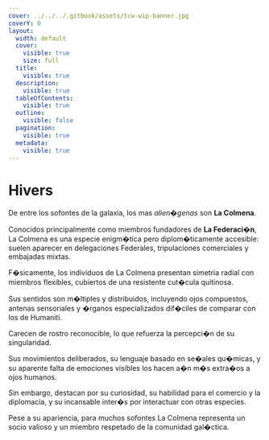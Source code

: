 ```yaml
---
cover: ../../../.gitbook/assets/tcw-wip-banner.jpg
coverY: 0
layout:
  width: default
  cover:
    visible: true
    size: full
  title:
    visible: true
  description:
    visible: true
  tableOfContents:
    visible: true
  outline:
    visible: false
  pagination:
    visible: true
  metadata:
    visible: true
---
```


# Hivers

De entre los sofontes de la galaxia, los mas _alien�genas_ son **La Colmena**.

Conocidos principalmente como miembros fundadores de **La Federaci�n**, La Colmena es una especie enigm�tica pero diplom�ticamente accesible: suelen aparecer en delegaciones Federales, tripulaciones comerciales y embajadas mixtas.

F�sicamente, los individuos de La Colmena presentan simetria radial con miembros flexibles, cubiertos de una resistente cut�cula quitinosa.

Sus sentidos son m�ltiples y distribuidos, incluyendo ojos compuestos, antenas sensoriales y �rganos especializados dif�ciles de comparar con los de Humaniti.

Carecen de rostro reconocible, lo que refuerza la percepci�n de su singularidad.

Sus movimientos deliberados, su lenguaje basado en se�ales qu�micas, y su aparente falta de emociones visibles los hacen a�n m�s extra�os a ojos humanos.

Sin embargo, destacan por su curiosidad, su habilidad para el comercio y la diplomacia, y su incansable inter�s por interactuar con otras especies.

Pese a su apariencia, para muchos sofontes La Colmena representa un socio valioso y un miembro respetado de la comunidad gal�ctica.
